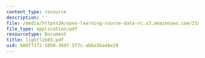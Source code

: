```yaml
---
content_type: resource
description: ''
file: /media/https%3A/open-learning-course-data-rc.s3.amazonaws.com/21m-734-lighting-design-for-the-theatre-fall-2003/b00f7372585036975f7cab6a3ba48e29_lightlib03.pdf
file_type: application/pdf
resourcetype: Document
title: lightlib03.pdf
uid: b00f7372-5850-3697-5f7c-ab6a3ba48e29
---
```

